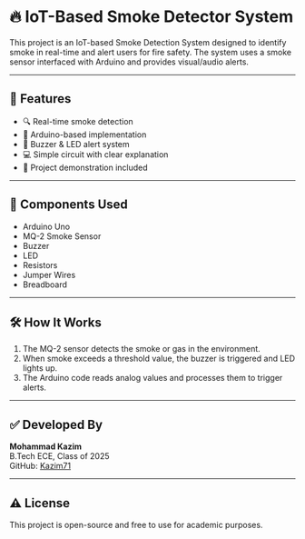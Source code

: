 # 🔥 IoT-Based Smoke Detector System

This project is an IoT-based Smoke Detection System designed to identify smoke in real-time and alert users for fire safety. The system uses a smoke sensor interfaced with Arduino and provides visual/audio alerts.

---

## 📌 Features

- 🔍 Real-time smoke detection
- 🧠 Arduino-based implementation
- 🔔 Buzzer & LED alert system
- 💻 Simple circuit with clear explanation
- 🎥 Project demonstration included

---

## 🧰 Components Used

- Arduino Uno
- MQ-2 Smoke Sensor
- Buzzer
- LED
- Resistors
- Jumper Wires
- Breadboard

---

## 🛠️ How It Works

1. The MQ-2 sensor detects the smoke or gas in the environment.
2. When smoke exceeds a threshold value, the buzzer is triggered and LED lights up.
3. The Arduino code reads analog values and processes them to trigger alerts.

---


## ✅ Developed By
**Mohammad Kazim**  
B.Tech ECE, Class of 2025  
GitHub: [Kazim71](https://github.com/Kazim71)

---

## ⚠️ License
This project is open-source and free to use for academic purposes.
